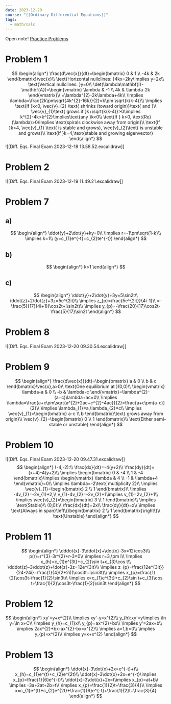 ```yaml
---
date: 2023-12-20
course: "[[Ordinary Differential Equations]]"
tags:
  - math/calc
---
```

Open note!
[Practice Problems](http://math.rwinters.com/E21c/solutions/PracticeFinal2023.pdf)
# Problem 1
$$
\begin{align*}
\frac{d\vec{x}}{dt}=\begin{bmatrix}
0 & 1 \\
-4k & 2k
\end{bmatrix}\vec{x}\\
\text{Horizontal nullclines: }4kx=2ky\implies y=2x\\
\text{Vertical nullclines: }y=0\\
\det(\lambda\mathbf{I}-\mathbf{A})=\begin{vmatrix}
\lambda & -1 \\
4k & \lambda-2k
\end{vmatrix}\\
=\lambda^{2}-2k\lambda+4k\\
\implies \lambda=\frac{2k\pm\sqrt{4k^{2}-16k}}{2}=k\pm \sqrt{k(k-4)}\\
\implies \text{If }k<0, \vec{v}_{2} \text{ shrinks (toward origin)}\text{ and }\\
\vec{v}_{1}\text{ grows if }k+\sqrt{k(k-4)}>0\implies k^{2}-4k>k^{2}\implies\text{any }k<0\\
\text{If } k>0, \text{Re}(\lambda)>0\implies \text{spirals clockwise away from origin}\\
\text{If }k>4, \vec{v}_{1} \text{ is stable and grows}, \vec{v}_{2}\text{ is unstable and grows}\\
\text{If }k=4,\text{stable and growing eigenvector}
\end{align*}
$$
![[Diff. Eqs. Final Exam 2023-12-18 13.58.52.excalidraw]]
# Problem 2
![[Diff. Eqs. Final Exam 2023-12-19 11.49.21.excalidraw]]
# Problem 7
## a)
$$
\begin{align*}
\ddot{y}+2\dot{y}+ky=0\\
\implies r=-1\pm\sqrt{1-k}\\
\implies k=1\\
(y=c_{1}e^{-t}+c_{2}te^{-t})
\end{align*}
$$
## b)
$$
\begin{align*}
k>1
\end{align*}
$$
## c)
$$
\begin{align*}
\ddot{y}+2\dot{y}+3y=5\sin2t\\
\ddot{z}+2\dot{z}+3z=5e^{2it}\\
\implies z_{p}=\frac{5e^{2it}}{4i-1}\\
=-\frac{5}{17}(4i+1)(\cos2t+i\sin2t)\\
\implies y_{p}=-\frac{20}{17}\cos2t-\frac{5}{17}\sin2t
\end{align*}
$$
# Problem 8
![[Diff. Eqs. Final Exam 2023-12-20 09.30.54.excalidraw]]
# Problem 9
$$
\begin{align*}
\frac{d\vec{x}}{dt}=\begin{bmatrix}
a & 0 \\
b & c
\end{bmatrix}\vec{x},a>0\\
\text{One equilibrium at }(0,0)\\
\begin{vmatrix}
\lambda-a & 0 \\
-b & \lambda-c
\end{vmatrix}=\lambda^{2}-(a+c)\lambda+ac=0\\
\implies \lambda=\frac{a+c\pm\sqrt{a^{2}+2ac+c^{2}-4ac}}{2}=\frac{a+c\pm(a-c)}{2}\\
\implies \lambda_{1}=a,\lambda_{2}=c\\
\implies \vec{v}_{1}=\begin{bmatrix}
a-c \\
b
\end{bmatrix}\text{ grows away from origin}\\
\vec{v}_{2}=\begin{bmatrix}
0 \\
1
\end{bmatrix}\\
\text{Either semi-stable or unstable}
\end{align*}
$$
# Problem 10
![[Diff. Eqs. Final Exam 2023-12-20 09.47.31.excalidraw]]
$$
\begin{align*}
(-4,-2):\\
\frac{dx}{dt}=-4(y+2)\\
\frac{dy}{dt}=(x+4)-4(y+2)\\
\implies \begin{bmatrix}
0 & -4 \\
1 & -4
\end{bmatrix}\implies \begin{vmatrix}
\lambda & 4 \\
-1 & \lambda+4
\end{vmatrix}=0\\
\implies \lambda=-2\text{ multiplicity 2}\\
\implies \vec{v}_{1}=\begin{bmatrix}
2 \\
1
\end{bmatrix}\\
\implies -4v_{2}=-2v_{1}+2,\\
v_{1}-4v_{2}=-2v_{2}+1\implies v_{1}=2v_{2}+1\\
\implies \vec{v}_{2}=\begin{bmatrix}
3 \\
1
\end{bmatrix}\\
\implies \text{Stable}\\
(0,0):\\
\frac{dx}{dt}=2x\\
\frac{dy}{dt}=x\\
\implies \text{Always in span}\left\{\begin{bmatrix}
2 \\
1
\end{bmatrix}\right\}\\
\text{Unstable}
\end{align*}
$$
# Problem 11
$$
\begin{align*}
\dddot{x}-3\ddot{x}+\dot{x}-3x=12\cos3t\\
p(r)=r^{3}-3r^{2}+r-3=0\\
\implies r=3,\pm i\\
\implies x_{h}=c_{1}e^{3t}+c_{2}\sin t+c_{3}\cos t\\
\dddot{z}-3\ddot{z}+\dot{z}-3z=12e^{3it}\\
\implies z_{p}=\frac{12e^{3it}}{24-24i}=\frac{1}{4}(2+2i)(\cos3t+i\sin3t)\\
\implies x_{p}=\frac{1}{2}\cos3t-\frac{1}{2}\sin3t\\
\implies x=c_{1}e^{3t}+c_{2}\sin t+c_{3}\cos t+\frac{1}{2}\cos3t-\frac{1}{2}\sin3t
\end{align*}
$$
# Problem 12
$$
\begin{align*}
xy'=y+x^{2}\\
\implies xy'-y=x^{2}\\
y_{h}:xy'=y\implies \ln y=\ln x+C\\
\implies y_{h}=c_{1}x\\
y_{p}=ax^{2}+bx\\
\implies y'=2ax+b\\
\implies 2ax^{2}+bx-ax^{2}-bx=x^{2}\\
\implies a=1,b=0\\
\implies y_{p}=x^{2}\\
\implies y=x+x^{2}
\end{align*}
$$
# Problem 13
$$
\begin{align*}
\ddot{x}-3\dot{x}+2x=e^{-t}+t\\
x_{h}=c_{1}e^{t}+c_{2}e^{2t}\\
\ddot{x}-3\dot{x}+2x=e^{-t}\implies x_{p}=\frac{1}{6}e^{-t}\\
\ddot{x}-3\dot{x}+2x=t\implies x_{p}=at+b\\
\implies -3a+2at+2b=t\\
\implies x_{p}=\frac{1}{2}t+\frac{3}{4}\\
\implies x=c_{1}e^{t}+c_{2}e^{2t}+\frac{1}{6}e^{-t}+\frac{1}{2}t+\frac{3}{4}
\end{align*}
$$